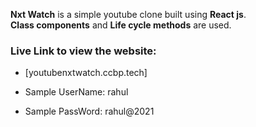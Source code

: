 **Nxt Watch** is a simple youtube clone built using **React js**. <br />
**Class components** and **Life cycle methods** are used. <br />

### Live Link to view the website: 
- [youtubenxtwatch.ccbp.tech]

- Sample UserName: rahul
- Sample PassWord: rahul@2021

